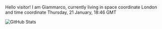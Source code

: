 Hello visitor! I am Giammarco, currently living in space coordinate London and time coordinate Thursday, 21 January, 18:46 GMT

![GitHub Stats](https://github-readme-stats.vercel.app/api?username=grcasanova)
